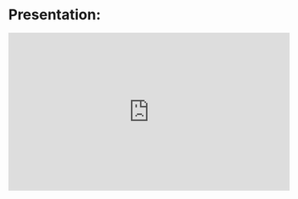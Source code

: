 # Presentation: 

<iframe width="560" height="315" src="https://www.youtube.com/embed/j1TpFOJFzOI" title="YouTube video player" frameborder="0" allow="accelerometer; autoplay; clipboard-write; encrypted-media; gyroscope; picture-in-picture" allowfullscreen></iframe>
